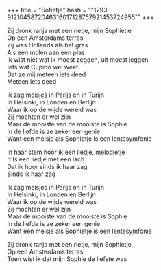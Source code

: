 +++
title = "Sofietje"
hash = "\"1293-9121045872046316017128757921453724955\""
+++

Zij dronk ranja met een rietje, mijn Sophietje  
Op een Amsterdams terras  
Zij was Hollands als het gras  
Als een molen aan een plas  
Ik wist niet wat ik moest zeggen, uit moest leggen  
Iets wat Cupido wel weet  
Dat ze mij meteen iets deed  
Meteen iets deed

Ik zag meisjes in Parijs en in Turijn  
In Helsinki, in Londen en Berlijn  
Waar ik op de wijde wereld was  
Zij mochten er wel zijn  
Maar de mooiste van de mooiste is Sophie  
In de liefde is ze zeker een genie  
Want een meisje als Sophietje is een lentesymfonie

In haar stem hoor ik een liedje, melodietje  
't Is een liedje met een lach  
Dat ik hoor sinds ik haar zag  
Sinds ik haar zag

Ik zag meisjes in Parijs en in Turijn  
In Helsinki, in Londen en Berlijn  
Waar ik op de wijde wereld was  
Zij mochten er wel zijn  
Maar de mooiste van de mooiste is Sophie  
In de liefde is ze zeker een genie  
Want een meisje als Sophietje is een lentesymfonie

Zij dronk ranja met een rietje, mijn Sophietje  
Op een Amsterdams terras  
Toen wist ik dat mijn Sophie de liefste was